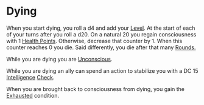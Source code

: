# Dying

When you start dying, you roll a d4 and add your [Level](../Player%20Character%20Components/Derived%20Statistics/Level.md). At the start of each of your turns after you roll a d20. On a natural 20 you regain consciousness with 1 [Health Points](../Player%20Character%20Components/Derived%20Statistics/Health%20Points.md). Otherwise, decrease that counter by 1. When this counter reaches 0 you die. Said differently, you die after that many [Rounds.](../Game%20Structure/Round.md)

While you are dying you are [Unconscious](Unconscious.md).

While you are dying an ally can spend an action to stabilize you with a DC 15 [Intelligence](../Player%20Character%20Components/Chosen%20Statistics/Intelligence.md) [Check](../Game%20Structure/Check.md).

When you are brought back to consciousness from dying, you gain the [Exhausted](Exhausted.md) condition.
